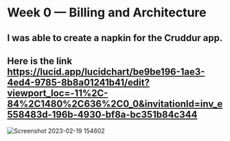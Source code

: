# Week 0 — Billing and Architecture

## I was able to create a napkin for the Cruddur app. 
## Here is the link https://lucid.app/lucidchart/be9be196-1ae3-4ed4-9785-8b8a01241b41/edit?viewport_loc=-11%2C-84%2C1480%2C636%2C0_0&invitationId=inv_e558483d-196b-4930-bf8a-bc351b84c344

![Screenshot 2023-02-19 154602](https://user-images.githubusercontent.com/76499525/219990622-c5bc7712-13c8-4490-86a1-c27cac117b11.png)
